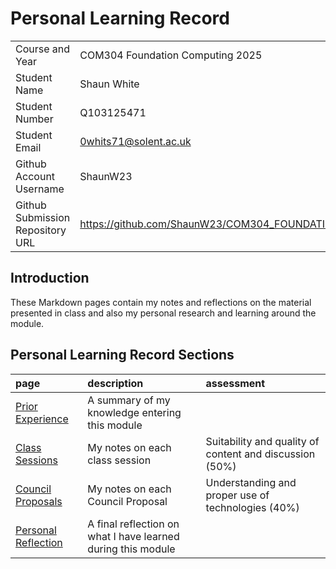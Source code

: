 # Personal Learning Record

|      |      |
|:---- |:---- |
| Course and Year | COM304 Foundation Computing 2025 | 
| Student Name |Shaun White |
| Student Number |Q103125471 |
| Student Email |0whits71@solent.ac.uk |
| Github Account Username |ShaunW23 |
| Github Submission Repository URL |https://github.com/ShaunW23/COM304_FOUNDATION_1/edit/main/myPracticeCourseWork/personal_learning_record/personal_learning_record.md |

## Introduction

These Markdown pages contain my notes and reflections on the material presented in class and also my personal research and learning around the module.

## Personal Learning Record Sections

| page    | description | assessment |
|:--------|:------------|:-----------|
|[Prior Experience](../personal_learning_record/priorExperience.md) | A summary of my knowledge entering this module| |
|[Class Sessions](../personal_learning_record/sessions) | My notes on each class session | Suitability and quality of content and discussion (50%) |
|[Council Proposals](../personal_learning_record/proposals) | My notes on each Council Proposal | Understanding and proper use of technologies (40%) |
|[Personal Reflection](../personal_learning_record/personalReflection.md) |A final reflection on what I have learned during this module | |


